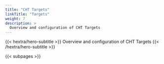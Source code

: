 ```yaml
---
title: "CHT Targets"
linkTitle: "Targets"
weight: 7
description: >
  Overview and configuration of CHT Targets
---
```


{{< hextra/hero-subtitle >}}
  Overview and configuration of CHT Targets
{{< /hextra/hero-subtitle >}}

{{< subpages >}}